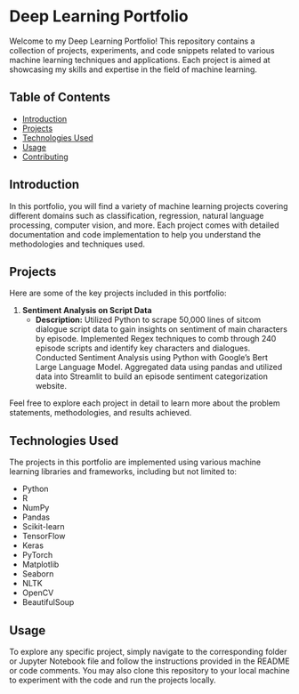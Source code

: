 # Deep Learning Portfolio

Welcome to my Deep Learning Portfolio! This repository contains a collection of projects, experiments, and code snippets related to various machine learning techniques and applications. Each project is aimed at showcasing my skills and expertise in the field of machine learning.

## Table of Contents

- [Introduction](#introduction)
- [Projects](#projects)
- [Technologies Used](#technologies-used)
- [Usage](#usage)
- [Contributing](#contributing)

## Introduction

In this portfolio, you will find a variety of machine learning projects covering different domains such as classification, regression, natural language processing, computer vision, and more. Each project comes with detailed documentation and code implementation to help you understand the methodologies and techniques used.

## Projects

Here are some of the key projects included in this portfolio:

1. **Sentiment Analysis on Script Data**
   - **Description:** Utilized Python to scrape 50,000 lines of sitcom dialogue script data to gain insights on sentiment of main characters by episode. Implemented Regex techniques to comb through 240 episode scripts and identify key characters and dialogues. Conducted Sentiment Analysis using Python with Google’s Bert Large Language Model. Aggregated data using pandas and utilized data into Streamlit to build an episode sentiment categorization website.


Feel free to explore each project in detail to learn more about the problem statements, methodologies, and results achieved.

## Technologies Used

The projects in this portfolio are implemented using various machine learning libraries and frameworks, including but not limited to:

- Python
- R 
- NumPy
- Pandas
- Scikit-learn
- TensorFlow
- Keras
- PyTorch
- Matplotlib
- Seaborn
- NLTK
- OpenCV
- BeautifulSoup

## Usage

To explore any specific project, simply navigate to the corresponding folder or Jupyter Notebook file and follow the instructions provided in the README or code comments. You may also clone this repository to your local machine to experiment with the code and run the projects locally.

